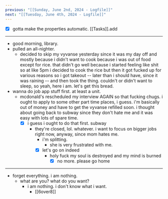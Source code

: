```yaml
---
previous: "[[Sunday, June 2nd, 2024 - Logfile]]"
next: "[[Tuesday, June 4th, 2024 - Logfile]]"
---
```

- [x] gotta make the properties automatic. [[Tasks]].add
___
- good morning, library.
- pulled an all-nighter.
	- decided to skip my vyvanse yesterday since it was my day off and mostly because i didn't want to cook because i was out of food except for rice. that didn't go well because i started feeling like shit so at like 5pm i decided to cook the rice but then it got fucked up for various reasons so i got takeout -- later than i should have, since it was raining -- and then took the thing. couldn't or didn't want to sleep, so yeah, here i am. let's get this bread.
- wanna do job app stuff first. at least a unit.
	- mcdonald's rescheduled my interview AGAIN so that fucking chugs. i ought to apply to some other part time places, i guess. i'm basically out of money and have to get the vyvanse refilled soon. i thought about going back to subway since they don't hate me and it was easy with lots of spare time.
		- [x] i guess i ought to do that first. subway
			- they're closed, lol. whatever. i want to focus on bigger jobs right now, anyway, since mom hates me.
				- i'm splitting.
					- she is very frustrated with me.
				- [x] let's go on indeed
					- holy fuck my soul is destroyed and my mind is burned
						- [x] no more. please go home
___
- forget everything. i am nothing.
	- what are you? what do you want?
		- i am nothing. i don't know what i want.
			- [[6over8]]